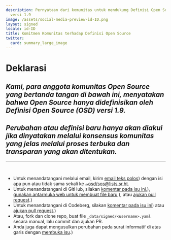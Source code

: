```yaml
---
description: Pernyataan dari komunitas untuk mendukung Definisi Open Source (OSD)
  versi 1.9
image: /assets/social-media-preview-id-ID.png
layout: signed
locale: id-ID
title: Komitmen Komunitas terhadap Definisi Open Source
twitter:
  card: summary_large_image
---
```

# **Deklarasi**

## *Kami, para anggota komunitas Open Source yang bertanda tangan di bawah ini, menyatakan bahwa Open Source hanya didefinisikan oleh Definisi Open Source (OSD) versi 1.9.*

## *Perubahan atau definisi baru hanya akan diakui jika dinyatakan melalui konsensus komunitas yang jelas melalui proses terbuka dan transparan yang akan ditentukan.*

---
<br>

- Untuk menandatangani melalui email, kirim [email teks polos](https://useplaintext.email/)) dengan isi apa pun atau tidak sama sekali ke [~osd/sos@lists.sr.ht](mailto:~osd/sos@lists.sr.ht).
- Untuk menandatangani di GitHub, silakan [komentar pada isu ini](https://github.com/OpenSourceDefinition/sos/issues/1),), [gunakan antarmuka web untuk membuat file baru](https://github.com/OpenSourceDefinition/sos/new/main/_data/signed),), atau [ajukan pull request](https://github.com/OpenSourceDefinition/sos/pulls).)
- Untuk menandatangani di Codeberg, silakan [komentar pada isu ini](https://codeberg.org/osd/sos/issues/1)) atau [ajukan pull request](https://codeberg.org/osd/sos/pulls).)
- Atau, fork dan clone repo, buat file `_data/signed/<username>.yaml` secara manual, lalu commit dan ajukan PR.
- Anda juga dapat mengusulkan perubahan pada surat informatif di atas garis dengan [membuka isu](https://codeberg.org/osd/sos/issues).)